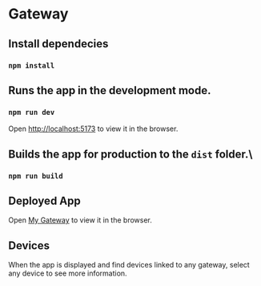 # Gateway

## Install dependecies

### `npm install`

## Runs the app in the development mode.

### `npm run dev`

Open [http://localhost:5173](http://localhost:5173) to view it in the browser.

## Builds the app for production to the `dist` folder.\

### `npm run build`

## Deployed App

Open [My Gateway](https://mygateway.vercel.app/) to view it in the browser.

## Devices

When the app is displayed and find devices linked to any gateway, select any device to see more information.
